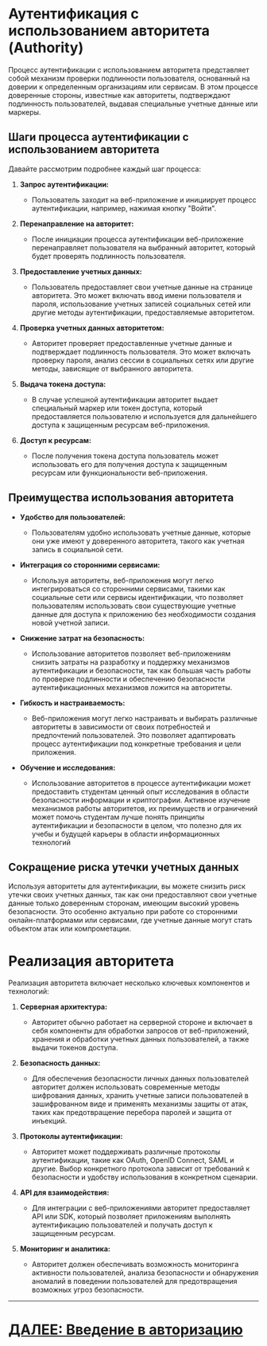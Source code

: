 # Аутентификация с использованием авторитета (Authority)

Процесс аутентификации с использованием авторитета представляет собой механизм 
проверки подлинности пользователя, основанный на доверии к определенным организациям или сервисам. В этом процессе доверенные стороны, известные как авторитеты, подтверждают подлинность пользователей, выдавая специальные учетные данные или маркеры.

## Шаги процесса аутентификации с использованием авторитета

Давайте рассмотрим подробнее каждый шаг процесса:

1. **Запрос аутентификации:**
    - Пользователь заходит на веб-приложение и инициирует процесс аутентификации, например, нажимая кнопку "Войти".

2. **Перенаправление на авторитет:**
    - После инициации процесса аутентификации веб-приложение перенаправляет пользователя на выбранный авторитет, который будет проверять подлинность пользователя.

3. **Предоставление учетных данных:**
    - Пользователь предоставляет свои учетные данные на странице авторитета. Это может включать ввод имени пользователя и пароля, использование учетных записей социальных сетей или другие методы аутентификации, предоставляемые авторитетом.

4. **Проверка учетных данных авторитетом:**
    - Авторитет проверяет предоставленные учетные данные и подтверждает подлинность пользователя. Это может включать проверку пароля, анализ сессии в социальных сетях или другие методы, зависящие от выбранного авторитета.

5. **Выдача токена доступа:**
    - В случае успешной аутентификации авторитет выдает специальный маркер или токен доступа, который предоставляется пользователю и используется для дальнейшего доступа к защищенным ресурсам веб-приложения.

6. **Доступ к ресурсам:**
    - После получения токена доступа пользователь может использовать его для получения доступа к защищенным ресурсам или функциональности веб-приложения.

## Преимущества использования авторитета

- **Удобство для пользователей:**
    - Пользователям удобно использовать учетные данные, которые они уже имеют у доверенного авторитета, такого как учетная запись в социальной сети.

- **Интеграция со сторонними сервисами:**
    - Используя авторитеты, веб-приложения могут легко интегрироваться со сторонними сервисами, такими как социальные сети или сервисы идентификации, что позволяет пользователям использовать свои существующие учетные данные для доступа к приложению без необходимости создания новой учетной записи.

- **Снижение затрат на безопасность:**
    - Использование авторитетов позволяет веб-приложениям снизить затраты на разработку и поддержку механизмов аутентификации и безопасности, так как большая часть работы по проверке подлинности и обеспечению безопасности аутентификационных механизмов ложится на авторитеты.

- **Гибкость и настраиваемость:**
    - Веб-приложения могут легко настраивать и выбирать различные авторитеты в зависимости от своих потребностей и предпочтений пользователей. Это позволяет адаптировать процесс аутентификации под конкретные требования и цели приложения.

- **Обучение и исследования:**
    - Использование авторитетов в процессе аутентификации может предоставить студентам ценный опыт исследования в области безопасности информации и криптографии. Активное изучение механизмов работы авторитетов, их преимуществ и ограничений может помочь студентам лучше понять принципы аутентификации и безопасности в целом, что полезно для их учебы и будущей карьеры в области информационных технологий

## Сокращение риска утечки учетных данных

Используя авторитеты для аутентификации, вы можете снизить риск утечки своих учетных данных, так как они предоставляют свои учетные данные только доверенным сторонам, имеющим высокий уровень безопасности. Это особенно актуально при работе со сторонними онлайн-платформами или сервисами, где учетные данные могут стать объектом атак или компрометации.


# Реализация авторитета

Реализация авторитета включает несколько ключевых компонентов и технологий:

1. **Серверная архитектура:**
    - Авторитет обычно работает на серверной стороне и включает в себя компоненты для обработки запросов от веб-приложений, хранения и обработки учетных данных пользователей, а также выдачи токенов доступа.

2. **Безопасность данных:**
    - Для обеспечения безопасности личных данных пользователей авторитет должен использовать современные методы шифрования данных, хранить учетные записи пользователей в зашифрованном виде и применять механизмы защиты от атак, таких как предотвращение перебора паролей и защита от инъекций.

3. **Протоколы аутентификации:**
    - Авторитет может поддерживать различные протоколы аутентификации, такие как OAuth, OpenID Connect, SAML и другие. Выбор конкретного протокола зависит от требований к безопасности и удобству использования в конкретном сценарии.

4. **API для взаимодействия:**
    - Для интеграции с веб-приложениями авторитет предоставляет API или SDK, который позволяет приложениям выполнять аутентификацию пользователей и получать доступ к защищенным ресурсам.

5. **Мониторинг и аналитика:**
    - Авторитет должен обеспечивать возможность мониторинга активности пользователей, анализа безопасности и обнаружения аномалий в поведении пользователей для предотвращения возможных угроз безопасности.


---

# [ДАЛЕЕ: Введение в авторизацию](introduction-of-authorization.md)